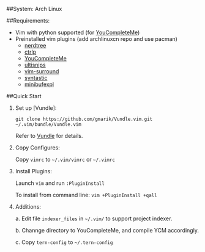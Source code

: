 ##System: Arch Linux

##Requirements:
* Vim with python supported (for [YouCompleteMe](https://github.com/Valloric/YouCompleteMe))
* Preinstalled vim plugins (add archlinuxcn repo and use pacman)
	* [nerdtree](https://github.com/scrooloose/nerdtree)
	* [ctrlp](https://github.com/kien/ctrlp.vim)
	* [YouCompleteMe](https://github.com/Valloric/YouCompleteMe)
	* [ultisnips](https://github.com/SirVer/ultisnips)
	* [vim-surround](https://github.com/tpope/vim-surround)
	* [syntastic](https://github.com/scrooloose/syntastic)
	* [minibufexpl](https://github.com/fholgado/minibufexpl.vim)

##Quick Start
1. Set up [Vundle]:

	`git clone https://github.com/gmarik/Vundle.vim.git ~/.vim/bundle/Vundle.vim`

	Refer to [Vundle](https://github.com/gmarik/Vundle.vim) for details.

2. Copy Configures:

	Copy `vimrc` to `~/.vim/vimrc` or `~/.vimrc`

3. Install Plugins:

	Launch `vim` and run `:PluginInstall`

	To install from command line: `vim +PluginInstall +qall`

4. Additions:

	a. Edit file `indexer_files` in `~/.vim/` to support project indexer.

	b. Channge directory to YouCompleteMe, and compile YCM accordingly.

	c. Copy `tern-config` to `~/.tern-config`


